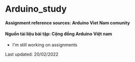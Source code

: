 # Arduino_study


#### Assignment reference sources: Arduino Viet Nam comunity
#### Nguồn tài liệu bài tập: Cộng đồng Arduino Việt nam
- I'm still working on assignments

Last updated: 20/02/2022


